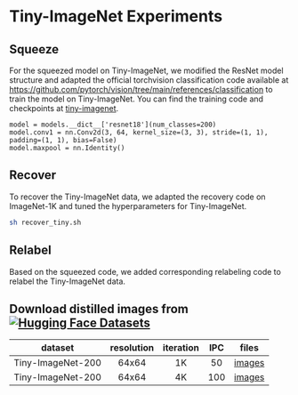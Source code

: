 # Tiny-ImageNet Experiments

## Squeeze

For the squeezed model on Tiny-ImageNet, we modified the ResNet model structure and adapted the official torchvision classification code available at https://github.com/pytorch/vision/tree/main/references/classification to train the model on Tiny-ImageNet. You can find the training code and checkpoints at [tiny-imagenet](https://github.com/zeyuanyin/tiny-imagenet).

```
model = models.__dict__['resnet18'](num_classes=200)
model.conv1 = nn.Conv2d(3, 64, kernel_size=(3, 3), stride=(1, 1), padding=(1, 1), bias=False)
model.maxpool = nn.Identity()
```

## Recover
To recover the Tiny-ImageNet data, we adapted the recovery code on ImageNet-1K and tuned the hyperparameters for Tiny-ImageNet.

```bash
sh recover_tiny.sh
```

## Relabel
Based on the squeezed code, we added corresponding relabeling code to relabel the Tiny-ImageNet data.


## Download distilled images from [![Hugging Face Datasets](https://img.shields.io/badge/%F0%9F%A4%97%20Hugging%20Face-Datasets-blue)](https://huggingface.co/datasets/zeyuanyin/SRe2L)


| dataset | resolution | iteration | IPC | files |
|:---:|:---:|:---:|:---:| :---:|
| Tiny-ImageNet-200 | 64x64 | 1K | 50 | [images](https://huggingface.co/datasets/zeyuanyin/SRe2L/resolve/main/sre2l_tiny_rn18_1k_ipc50.zip)|
| Tiny-ImageNet-200 | 64x64 | 4K | 100 | [images](https://huggingface.co/datasets/zeyuanyin/SRe2L/resolve/main/sre2l_tiny_rn18_4k_ipc100.zip)|
